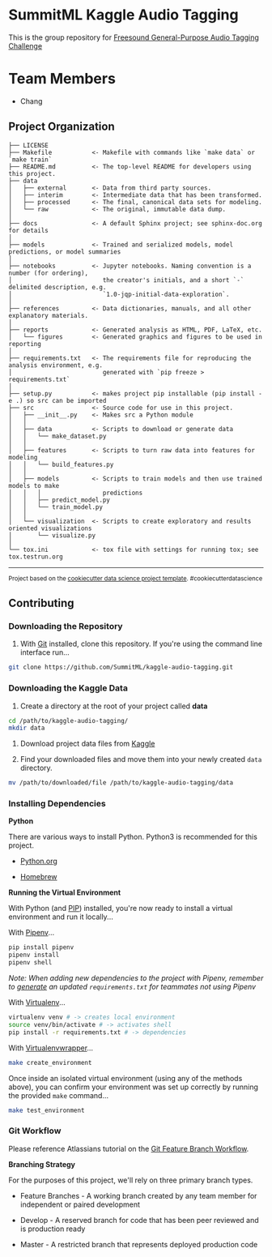 SummitML Kaggle Audio Tagging
==============================

This is the group repository for [Freesound General-Purpose Audio Tagging Challenge](https://www.kaggle.com/c/freesound-audio-tagging)

# Team Members
- Chang

Project Organization
------------

    ├── LICENSE
    ├── Makefile           <- Makefile with commands like `make data` or `make train`
    ├── README.md          <- The top-level README for developers using this project.
    ├── data
    │   ├── external       <- Data from third party sources.
    │   ├── interim        <- Intermediate data that has been transformed.
    │   ├── processed      <- The final, canonical data sets for modeling.
    │   └── raw            <- The original, immutable data dump.
    │
    ├── docs               <- A default Sphinx project; see sphinx-doc.org for details
    │
    ├── models             <- Trained and serialized models, model predictions, or model summaries
    │
    ├── notebooks          <- Jupyter notebooks. Naming convention is a number (for ordering),
    │                         the creator's initials, and a short `-` delimited description, e.g.
    │                         `1.0-jqp-initial-data-exploration`.
    │
    ├── references         <- Data dictionaries, manuals, and all other explanatory materials.
    │
    ├── reports            <- Generated analysis as HTML, PDF, LaTeX, etc.
    │   └── figures        <- Generated graphics and figures to be used in reporting
    │
    ├── requirements.txt   <- The requirements file for reproducing the analysis environment, e.g.
    │                         generated with `pip freeze > requirements.txt`
    │
    ├── setup.py           <- makes project pip installable (pip install -e .) so src can be imported
    ├── src                <- Source code for use in this project.
    │   ├── __init__.py    <- Makes src a Python module
    │   │
    │   ├── data           <- Scripts to download or generate data
    │   │   └── make_dataset.py
    │   │
    │   ├── features       <- Scripts to turn raw data into features for modeling
    │   │   └── build_features.py
    │   │
    │   ├── models         <- Scripts to train models and then use trained models to make
    │   │   │                 predictions
    │   │   ├── predict_model.py
    │   │   └── train_model.py
    │   │
    │   └── visualization  <- Scripts to create exploratory and results oriented visualizations
    │       └── visualize.py
    │
    └── tox.ini            <- tox file with settings for running tox; see tox.testrun.org


--------

<p><small>Project based on the <a target="_blank" href="https://drivendata.github.io/cookiecutter-data-science/">cookiecutter data science project template</a>. #cookiecutterdatascience</small></p>


## Contributing

### Downloading the Repository

1. With [Git](https://git-scm.com/downloads) installed, clone this repository. If you're using the command line interface run...

  ```bash
  git clone https://github.com/SummitML/kaggle-audio-tagging.git
  ```

### Downloading the Kaggle Data

1. Create a directory at the root of your project called **data**

  ```bash
  cd /path/to/kaggle-audio-tagging/
  mkdir data
  ```

1. Download project data files from [Kaggle](https://www.kaggle.com/c/freesound-audio-tagging/data)

1. Find your downloaded files and move them into your newly created `data` directory.

  ```bash
  mv /path/to/downloaded/file /path/to/kaggle-audio-tagging/data
  ```

### Installing Dependencies

**Python**

There are various ways to install Python. Python3 is recommended for this project.

- [Python.org](https://www.python.org/downloads/)

- [Homebrew](https://docs.brew.sh/Homebrew-and-Python)

**Running the Virtual Environment**

With Python (and [PIP](https://pypi.org/)) installed, you're now ready to install a virtual environment and run it locally...

With [Pipenv](https://docs.pipenv.org/
)...

```bash
pip install pipenv
pipenv install
pipenv shell
```

*Note: When adding new dependencies to the project with Pipenv, remember to [generate](https://docs.pipenv.org/advanced/#generating-a-requirements-txt) an updated `requirements.txt` for teammates not using Pipenv*

With [Virtualenv](https://virtualenv.pypa.io/en/stable/)...
```bash
virtualenv venv # -> creates local environment
source venv/bin/activate # -> activates shell
pip install -r requirements.txt # -> dependencies
```

With [Virtualenvwrapper](https://virtualenvwrapper.readthedocs.io/en/latest/)...

```bash
make create_environment
```

Once inside an isolated virtual environment (using any of the methods above), you can confirm your environment was set up correctly by running the provided `make` command...

```bash
make test_environment
```

### Git Workflow

Please reference Atlassians tutorial on the [Git Feature Branch Workflow](https://www.atlassian.com/git/tutorials/comparing-workflows/feature-branch-workflow).

**Branching Strategy**

For the purposes of this project, we'll rely on three primary branch types.

- Feature Branches - A working branch created by any team member for independent or paired development

- Develop - A reserved branch for code that has been peer reviewed and is production ready

- Master - A restricted branch that represents deployed production code

